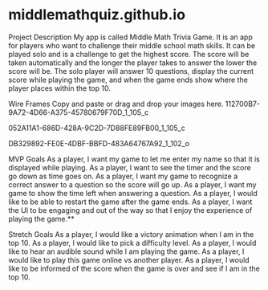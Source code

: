 # middlemathquiz.github.io

Project Description
My app is called Middle Math Trivia Game. It is an app for players who want to challenge their middle school math skills. It can be played solo and is a challenge to get the highest score. The score will be taken automatically and the longer the player takes to answer the lower the score will be. The solo player will answer 10 questions, display the current score while playing the game, and when the game ends show where the player places within the top 10.

Wire Frames
Copy and paste or drag and drop your images here.
112700B7-9A72-4D66-A375-45780679F70D_1_105_c


052A11A1-686D-428A-9C2D-7D88FE89FB00_1_105_c

DB329892-FE0E-4DBF-BBFD-483A64767A92_1_102_o

MVP Goals
As a player, I want my game to let me enter my name so that it is displayed while playing.
As a player, I want to see the timer and the score go down as time goes on.
As a player, I want my game to recognize a correct answer to a question so the score will go up.
As a player, I want my game to show the time left when answering a question.
As a player, I would like to be able to restart the game after the game ends.
As a player, I want the UI to be engaging and out of the way so that I enjoy the experience of playing the game.**

Stretch Goals
As a player, I would like a victory animation when I am in the top 10.
As a player, I would like to pick a difficulty level.
As a player, I would like to hear an audible sound while I am playing the game.
As a player, I would like to play this game online vs another player.
As a player, I would like to be informed of the score when the game is over and see if I am in the top 10.